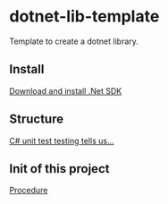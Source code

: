 # dotnet-lib-template

Template to create a dotnet library.

## Install

[Download and install .Net SDK](https://dotnet.microsoft.com/en-us/download/dotnet)

## Structure

[C# unit test testing tells us...](https://learn.microsoft.com/en-us/dotnet/core/testing/unit-testing-csharp-with-xunit)

## Init of this project

[Procedure](./docs/init.md)
